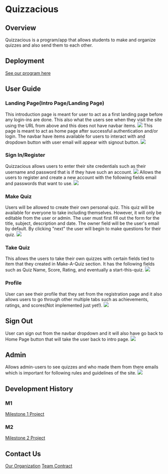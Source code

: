 # Quizzacious

## Overview

Quizzacious is a program/app that allows students to make and organize quizzes and also send them to each other.

## Deployment
[See our program here](http://164.92.109.35/intro)

## User Guide
### Landing Page(Intro Page/Landing Page)
This introduction page is meant for user to act as a first landing page before any login-ins are done.
This also what the users see when they visit the site using the URL from above and this does not have navbar items.
![](images/landing1.PNG)
This page is meant to act as home page after successful authentication and/or login. 
The navbar have items available for users to interact with and dropdown button with user email will appear with signout button.
![](images/landing2.PNG)
### Sign In/Register
Quizzacious allows users to enter their site credentials such as their username and password that is if they have such an account.
![](images/sign-in.PNG)
Allows the users to register and create a new account with the following fields email and passwords that want to use.
![](images/register.PNG)
### Make Quiz
Users will be allowed to create their own personal quiz. This quiz will be available for everyone to take including themselves. However, it will only be editable from the user or admin. The user must first fill out the form for the title, subject, description and date. The owner field will be the user's email by default. By clicking "next" the user will begin to make questions for their quiz.
![](images/makequiz.png)
### Take Quiz
This allows the users to take their own quizzes with certain fields tied to item that they created in Make-A-Quiz section. It has the following fields such as Quiz Name, Score, Rating, and eventually a start-this-quiz.
![](images/takequiz.png)
### Profile
User can see their profile that they set from the registration page and it also allows users to go through other multiple tabs such as achievements, ratings, and scores(Not implemented just yet!).
![](images/profile.PNG)
## Sign Out
User can sign out from the navbar dropdown and it will also have go back to Home Page button that will take the user back to intro page.
![](images/sign-out.PNG)
## Admin
Allows admin-users to see quizzes and who made them from there emails which is important for following rules and guidelines of the site.
![](images/admin.PNG)

## Development History
### M1
[Milestone 1 Project](https://github.com/orgs/quizzacious/projects/1)
### M2
[Milestone 2 Project](https://github.com/orgs/quizzacious/projects/2)

## Contact Us
[Our Organization](https://github.com/quizzacious)
[Team Contract](https://docs.google.com/document/d/1odUst7-lIJJlnpdIlA9A50tL59SpUqIhHPayiyPgL-k/edit?usp=sharing)

